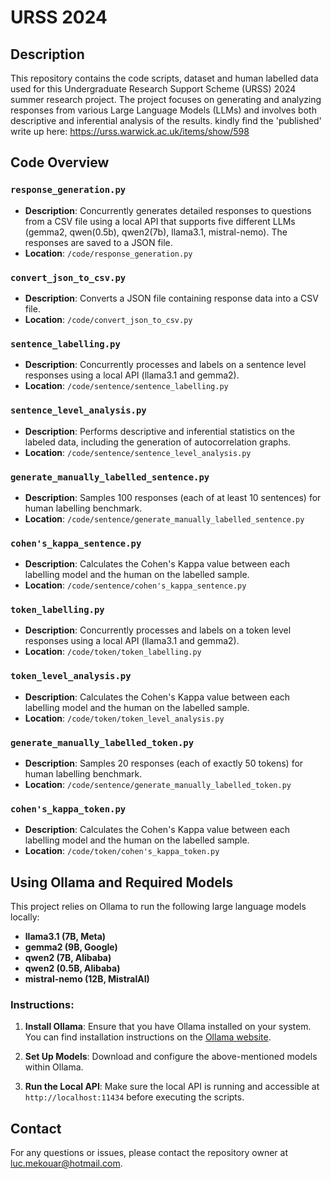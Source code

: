 # URSS 2024

## Description

This repository contains the code scripts, dataset and human labelled data used for this Undergraduate Research Support Scheme (URSS) 2024 summer research project. The project focuses on generating and analyzing responses from various Large Language Models (LLMs) and involves both descriptive and inferential analysis of the results. kindly find the 'published' write up here: https://urss.warwick.ac.uk/items/show/598

## Code Overview

### `response_generation.py`

- **Description**: Concurrently generates detailed responses to questions from a CSV file using a local API that supports five different LLMs (gemma2, qwen(0.5b), qwen2(7b), llama3.1, mistral-nemo). The responses are saved to a JSON file.
- **Location**: `/code/response_generation.py`

### `convert_json_to_csv.py`

- **Description**: Converts a JSON file containing response data into a CSV file.
- **Location**: `/code/convert_json_to_csv.py`

### `sentence_labelling.py`

- **Description**: Concurrently processes and labels on a sentence level responses using a local API (llama3.1 and gemma2).
- **Location**: `/code/sentence/sentence_labelling.py`

### `sentence_level_analysis.py`

- **Description**: Performs descriptive and inferential statistics on the labeled data, including the generation of autocorrelation graphs.
- **Location**: `/code/sentence/sentence_level_analysis.py`

### `generate_manually_labelled_sentence.py`

- **Description**: Samples 100 responses (each of at least 10 sentences) for human labelling benchmark.
- **Location**: `/code/sentence/generate_manually_labelled_sentence.py`

### `cohen's_kappa_sentence.py`

- **Description**: Calculates the Cohen's Kappa value between each labelling model and the human on the labelled sample.
- **Location**: `/code/sentence/cohen's_kappa_sentence.py`

### `token_labelling.py`

- **Description**: Concurrently processes and labels on a token level responses using a local API (llama3.1 and gemma2).
- **Location**: `/code/token/token_labelling.py`

### `token_level_analysis.py`

- **Description**: Calculates the Cohen's Kappa value between each labelling model and the human on the labelled sample.
- **Location**: `/code/token/token_level_analysis.py`

### `generate_manually_labelled_token.py`

- **Description**: Samples 20 responses (each of exactly 50 tokens) for human labelling benchmark.
- **Location**: `/code/sentence/generate_manually_labelled_token.py`

### `cohen's_kappa_token.py`

- **Description**: Calculates the Cohen's Kappa value between each labelling model and the human on the labelled sample.
- **Location**: `/code/token/cohen's_kappa_token.py`

## Using Ollama and Required Models

This project relies on Ollama to run the following large language models locally:

- **llama3.1 (7B, Meta)**
- **gemma2 (9B, Google)**
- **qwen2 (7B, Alibaba)**
- **qwen2 (0.5B, Alibaba)**
- **mistral-nemo (12B, MistralAI)**

### Instructions:

1. **Install Ollama**: Ensure that you have Ollama installed on your system. You can find installation instructions on the [Ollama website](https://ollama.com/).
   
2. **Set Up Models**: Download and configure the above-mentioned models within Ollama.

3. **Run the Local API**: Make sure the local API is running and accessible at `http://localhost:11434` before executing the scripts.

## Contact

For any questions or issues, please contact the repository owner at [luc.mekouar@hotmail.com](mailto:luc.mekouar@hotmail.com).
